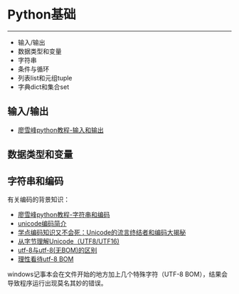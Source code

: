 ﻿# Python基础
---
> 
 - 输入/输出
 - 数据类型和变量
 - 字符串
 - 条件与循环
 - 列表list和元组tuple
 - 字典dict和集合set

## 输入/输出
> 
- [廖雪峰python教程-输入和输出][1]

## 数据类型和变量
## 字符串和编码
有关编码的背景知识：
> 
- [廖雪峰python教程-字符串和编码][2]
- [unicode编码简介][3]
- [学点编码知识又不会死：Unicode的流言终结者和编码大揭秘][4]
- [从字节理解Unicode（UTF8/UTF16)][5]
- [utf-8与utf-8(无BOM)的区别][6]
- [理性看待utf-8 BOM][7]

windows记事本会在文件开始的地方加上几个特殊字符（UTF-8 BOM），结果会导致程序运行出现莫名其妙的错误。


  [1]: http://www.liaoxuefeng.com/wiki/0014316089557264a6b348958f449949df42a6d3a2e542c000/001431643484137e38b44e5925440ec8b1e4c70f800b4e2000
  [2]: http://www.liaoxuefeng.com/wiki/0014316089557264a6b348958f449949df42a6d3a2e542c000/001431664106267f12e9bef7ee14cf6a8776a479bdec9b9000
  [3]: http://www.cnblogs.com/hongfei/p/3648794.html
  [4]: http://www.freebuf.com/articles/web/25623.html
  [5]: http://www.cnblogs.com/zizifn/p/4716712.html
  [6]: http://afericazebra.blog.163.com/blog/static/30050408201211199298711/
  [7]: https://www.zhihu.com/question/20167122